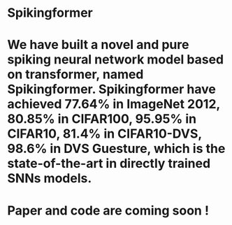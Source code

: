# Spikingformer
# We have built a novel and pure spiking neural network model based on transformer, named Spikingformer. Spikingformer have achieved 77.64% in ImageNet 2012, 80.85% in CIFAR100, 95.95% in CIFAR10, 81.4% in CIFAR10-DVS, 98.6% in DVS Guesture,  which is the state-of-the-art in directly trained SNNs models.
# Paper and code are coming soon !
